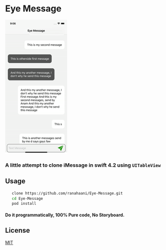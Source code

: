 
# Eye Message

![Demo](output.gif)


### A little attempt to clone iMessage in swift 4.2 using  ```UITableView```


## Usage

 ```bash
    clone https://github.com/ranahaani/Eye-Message.git
    cd Eye-Message
    pod install
```



#### Do it programmatically, 100% Pure code, No Storyboard.


## License
[MIT](https://choosealicense.com/licenses/mit/)

